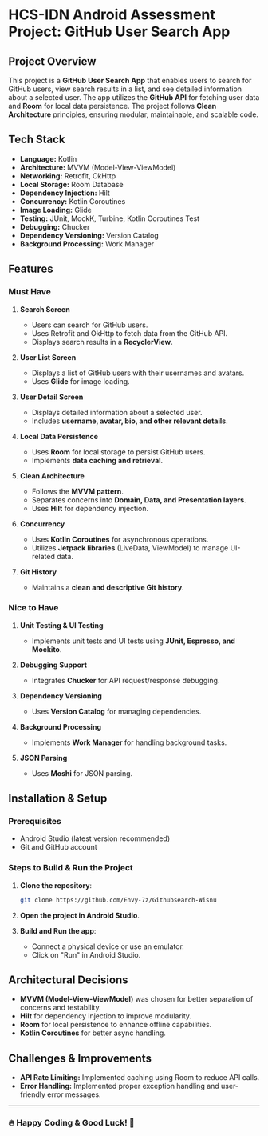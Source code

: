 # HCS-IDN Android Assessment Project: GitHub User Search App

## Project Overview
This project is a **GitHub User Search App** that enables users to search for GitHub users, view search results in a list, and see detailed information about a selected user. The app utilizes the **GitHub API** for fetching user data and **Room** for local data persistence. The project follows **Clean Architecture** principles, ensuring modular, maintainable, and scalable code.

## Tech Stack
- **Language:** Kotlin
- **Architecture:** MVVM (Model-View-ViewModel)
- **Networking:** Retrofit, OkHttp
- **Local Storage:** Room Database
- **Dependency Injection:** Hilt
- **Concurrency:** Kotlin Coroutines
- **Image Loading:** Glide
- **Testing:** JUnit, MockK, Turbine, Kotlin Coroutines Test
- **Debugging:** Chucker
- **Dependency Versioning:** Version Catalog
- **Background Processing:** Work Manager

## Features
### **Must Have**
1. **Search Screen**
    - Users can search for GitHub users.
    - Uses Retrofit and OkHttp to fetch data from the GitHub API.
    - Displays search results in a **RecyclerView**.

2. **User List Screen**
    - Displays a list of GitHub users with their usernames and avatars.
    - Uses **Glide** for image loading.

3. **User Detail Screen**
    - Displays detailed information about a selected user.
    - Includes **username, avatar, bio, and other relevant details**.

4. **Local Data Persistence**
    - Uses **Room** for local storage to persist GitHub users.
    - Implements **data caching and retrieval**.

5. **Clean Architecture**
    - Follows the **MVVM pattern**.
    - Separates concerns into **Domain, Data, and Presentation layers**.
    - Uses **Hilt** for dependency injection.

6. **Concurrency**
    - Uses **Kotlin Coroutines** for asynchronous operations.
    - Utilizes **Jetpack libraries** (LiveData, ViewModel) to manage UI-related data.

7. **Git History**
    - Maintains a **clean and descriptive Git history**.

### **Nice to Have**
1. **Unit Testing & UI Testing**
    - Implements unit tests and UI tests using **JUnit, Espresso, and Mockito**.

2. **Debugging Support**
    - Integrates **Chucker** for API request/response debugging.

3. **Dependency Versioning**
    - Uses **Version Catalog** for managing dependencies.

4. **Background Processing**
    - Implements **Work Manager** for handling background tasks.

5. **JSON Parsing**
    - Uses **Moshi** for JSON parsing.

## Installation & Setup
### **Prerequisites**
- Android Studio (latest version recommended)
- Git and GitHub account

### **Steps to Build & Run the Project**
1. **Clone the repository**:
   ```sh
   git clone https://github.com/Envy-7z/Githubsearch-Wisnu
   ```

2. **Open the project in Android Studio**.
3. **Build and Run the app**:
    - Connect a physical device or use an emulator.
    - Click on "Run" in Android Studio.

## Architectural Decisions
- **MVVM (Model-View-ViewModel)** was chosen for better separation of concerns and testability.
- **Hilt** for dependency injection to improve modularity.
- **Room** for local persistence to enhance offline capabilities.
- **Kotlin Coroutines** for better async handling.

## Challenges & Improvements
- **API Rate Limiting:** Implemented caching using Room to reduce API calls.
- **Error Handling:** Implemented proper exception handling and user-friendly error messages.
---
### 🔥 Happy Coding & Good Luck! 🚀

